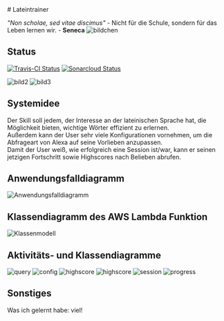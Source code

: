<body background="caesar1.jpg">
# Lateintrainer

_"Non scholae, sed vitae discimus"_ - Nicht für die Schule, sondern für das Leben lernen wir. - **Seneca**
<img src="images/caesar2.jpg" alt="bildchen" class="inline"/>

## Status
[![Travis-CI Status](https://travis-ci.org/sweIhm-ws2018-19/skillproject-di-1.svg?branch=master)](https://travis-ci.org/sweIhm-ws2018-19/skillproject-di-1)
[![Sonarcloud Status](https://sonarcloud.io/api/project_badges/measure?project=alexa-skills-kit-samples%3Alatintrainer&metric=alert_status)](https://sonarcloud.io/dashboard?id=alexa-skills-kit-samples%3Alatintrainer)

<img src="images/asterix.jpg" alt="bild2" class="inline"/> <img src="images/caesar1.jpg" alt="bild3" class="inline"/>


## Systemidee
Der Skill soll jedem, der Interesse an der lateinischen Sprache hat, die Möglichkeit bieten, wichtige Wörter effizient zu erlernen.<br/>
Außerdem kann der User sehr viele Konfigurationen vornehmen, um die Abfrageart von Alexa auf seine Vorlieben anzupassen.<br/>
Damit der User weiß, wie erfolgreich eine Session ist/war, kann er seinen jetzigen Fortschritt sowie Highscores nach Belieben abrufen.
## Anwendungsfalldiagramm
<img src="images/Anwendungsfalldiagramm.jpeg" alt="Anwendungsfalldiagramm" class="inline"/>

## Klassendiagramm des AWS Lambda Funktion
<img src="" alt="Klassenmodell" class="inline"/>

## Aktivitäts- und Klassendiagramme
<img src="images/query_diagram.JPG" alt="query" class="inline"/>
<img src="images/config_diagram.JPG" alt="config" class="inline"/>
<img src="images/highscore_diagram.JPG" alt="highscore" class="inline"/>
<img src="images/get_progress_diagram.JPG" alt="highscore" class="inline"/>
<img src="images/session_diagram.JPG" alt="session" class="inline"/>
<img src="images/progress_diagram.JPG" alt="progress" class="inline"/>

## Sonstiges
Was ich gelernt habe: viel!
</body>
